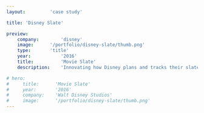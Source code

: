 ```yaml
---
layout:         'case study'

title: 'Disney Slate'

preview:
    company:        'disney'
    image:      '/portfolio/disney-slate/thumb.png'
    type:       'title'
    year:           '2016'
    title:          'Movie Slate'
    description:    'Innovating how Disney plans and tracks their slate of upcoming movies.'

# hero:
#     title:      'Movie Slate'
#     year:       '2016'
#     company:    'Walt Disney Studios'
#     image:      '/portfolio/disney-slate/thumb.png'
---
```

<script setup>
    import Page from './disney-slate.vue'
</script>
<Page></Page>
<!-- ## Challenge
Planning movie releases is a highly guarded secret and is critical to success of the studio. If the wrong release date is chosen it can cost millions of dollars at the box office. At the scale of Disney, that can mean one hundred million dollars on opening weekend and hundreds of millions more over the long-tail of the movie. Disney Studios decided to innovate their tools and processes to ensure they made the best planning decisions for their releases over the forseeable future.

## Process
I worked closely with studio executives and product team to lead my design team to dive deep into the needs, the process, the expections, and the technology needed to plan the release and production of mulitple movies simultaneously.

## Outcome
We launched a new tool that studio executives use to plan the release of movies and track their production. This replaced the legacy movie slate that had been used for decades.

## Role
I owned the experience design, leading a small team of senior designers. -->